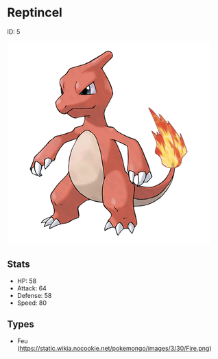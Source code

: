 # Reptincel


ID: 5

![](https://raw.githubusercontent.com/PokeAPI/sprites/master/sprites/pokemon/other/official-artwork/5.png "Reptincel")

## Stats


 - HP: 58
 - Attack: 64
 - Defense: 58
 - Speed: 80

## Types


 - Feu (https://static.wikia.nocookie.net/pokemongo/images/3/30/Fire.png)
